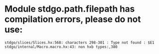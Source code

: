 # Module stdgo.path.filepath has compilation errors, please do not use:
```
stdgo/slices/Slices.hx:568: characters 298-301 : Type not found : $E1
stdgo/internal/Macro.macro.hx:43: non hxb types:,380

```

